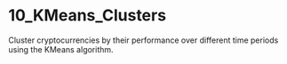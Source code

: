 # 10_KMeans_Clusters
Cluster cryptocurrencies by their performance over different time periods using the KMeans algorithm.
